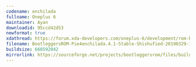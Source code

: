 ```yaml
---
codename: enchilada
fullname: Oneplus 6
maintainer: Ayan
downloadid: 95ccd42d53
newformat: true
xdathread: https://forum.xda-developers.com/oneplus-6/development/rom-bootleggersrom-3-5-beta-unshishufied-t3871649
filename: BootleggersROM-Pie4enchilada.4.1-Stable-Shishufied-20190329-133359.zip
buildsize: 668592042
mirrorlink: https://sourceforge.net/projects/bootleggersrom/files/builds/enchilada/
---
```

